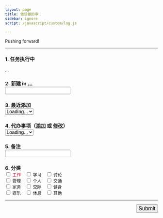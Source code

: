 ```yaml
---
layout: page
title: 做该做的事！
sidebar: ignore
script: /javascript/custom/log.js

---
```


Pushing forward!

---

<form action="https://script.google.com/macros/s/AKfycbxRYZQtTQ3qBQtxU5Q1iMV9_hlgvgALyTyID42IUNfDouFsajfN/exec" method="GET">

<h3>1. 任务执行中</h3>
<div id="log">...</div>

<h3>2. 新建 in
<a href="https://docs.google.com/a/yuz.me/spreadsheets/d/1k6HhhgqxFaCh5VRzfqmkuODzh59lUI7TUpEEzhWUsLw/edit#gid=669333296" id="place">...</a> <span style="color:red;" id="test2"></span>
<br>
<input type="text" name="create" style="font-size:16px;">
</h3>

<h3>3. 最近添加
<br>
<select name="create" id="recent" style="font-size:16px;">
<option selected value="">Loading...</option>
</select>
</h3>

<h3>4. 代办事项（<a href="http://yuz.me/task/">添加</a> 或 <a href="http://yuz.me/d/me/log/">修改</a>）
<br>
<select name="todo" id="todo" style="font-size:16px;">
<option selected value="">Loading...</option>
</select>
</h3>

<h3>5. 备注
<br>
<input type="text" name="comment" style="font-size:16px;">
</h3>

<h3 style="margin-bottom:0px;">
6. 分类 <span style="color:red;" id="test"></span>
</h3>
<div>
<input type="checkbox" id ="a1" name="category" value="工作"><label for="a1" style="color:Crimson;"> 工作</label>&nbsp;&nbsp;&nbsp;
<input type="checkbox" id ="a2" name="category" value="学习"><label for="a2"> 学习</label>&nbsp;&nbsp;&nbsp;
<input type="checkbox" id ="a3" name="category" value="讨论"><label for="a3"> 讨论</label>
<br>
<input type="checkbox" id ="a4" name="category" value="管理"><label for="a4"> 管理</label>&nbsp;&nbsp;&nbsp;
<input type="checkbox" id ="a5" name="category" value="个人"><label for="a5"> 个人</label>&nbsp;&nbsp;&nbsp;
<input type="checkbox" id ="a6" name="category" value="交通"><label for="a6"> 交通</label>
<br>
<input type="checkbox" id ="a7" name="category" value="家务"><label for="a7"> 家务</label>&nbsp;&nbsp;&nbsp;
<input type="checkbox" id ="a8" name="category" value="交际"><label for="a8"> 交际</label>&nbsp;&nbsp;&nbsp;
<input type="checkbox" id ="a9" name="category" value="健身"><label for="a9"> 健身</label>
<br>
<input type="checkbox" id ="A1" name="category" value="娱乐"><label for="A1"> 娱乐</label>&nbsp;&nbsp;&nbsp;
<input type="checkbox" id ="A2" name="category" value="休息"><label for="A2"> 休息</label>&nbsp;&nbsp;&nbsp;
<input type="checkbox" id ="A3" name="category" value="其他"><label for="A3"> 其他</label>
</div>

<hr>

<p>
<input type="submit" value="Submit" id="submit" style="font-size:18px;float: right;margin-bottom:60px;">
</p>

</form>
